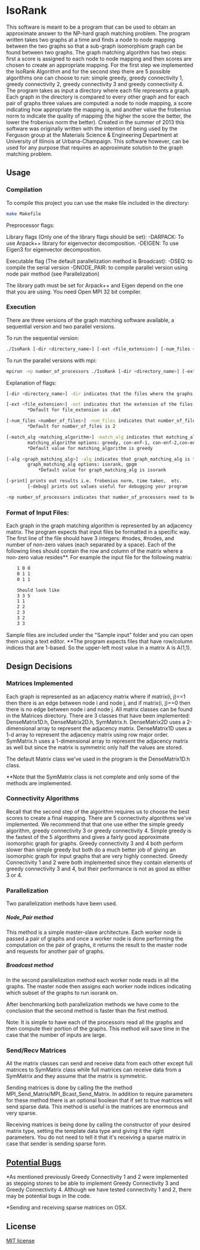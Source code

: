 # IsoRank

This software is meant to be a program that can be used to obtain an approximate answer to the NP-hard graph matching problem.
The program written takes two graphs at a time and finds a node to node mapping between the two graphs so that a sub-graph
isomorphism graph can be found between two graphs. The graph matching algorithm has two steps: first a score is assigned to
each node to node mapping and then scores are chosen to create an appropriate mapping. For the first step we implemented
the IsoRank Algorithm and for the second step there are 5 possible algorithms one can choose to run: simple greedy,
greedy connectivity 1, greedy connectivity 2, greedy connectivity 3 and greedy connectivity 4. The program takes as input
a directory where each file represents a graph. Each graph in the directory is compared to every other graph and for each pair of
graphs three values are computed: a node to node mapping, a score indicating how appropriate the mapping is, and another value the frobenius norm to indicate the quality of mapping (the higher the score the better, the lower the frobenius norm the better).
Created in the summer of 2013 this software was originally written with the intention of being used by the Ferguson group at the
Materials Science & Engineering Department at University of Illinois at Urbana-Champaign. This software however, can be used for any purpose that requires an approximate solution to the graph matching problem.

## Usage

### Compilation

To compile this project you can use the make file included in the directory:

```bash
make Makefile
```

Preprocessor flags:

Library flags (Only one of the library flags should be set):
    -DARPACK: To use Arpack++ library for eigenvector decomposition.
    -DEIGEN: To use Eigen3 for eigenvector decomposition.

Executable flag (The default parallelization method is Broadcast):
    -DSEQ: to compile the serial version
    -DNODE_PAIR: to compile parallel version using node pair method (see Parallelization)

The library path must be set for Arpack++ and Eigen depend on the one that you are using.
You need Open MPI 32 bit compiler.

### Execution

There are three versions of the graph matching software available, a sequential version and two parallel versions.

To run the sequential version:

```bash
./IsoRank [-dir <directory_name>] [-ext <file_extension>] [-num_files <number_of_files>] [-match_alg <matching_algorithm>] [-alg <graph_matching_alg>] [-print] [-debug]
```

To run the parallel versions with mpi:

```bash
mpirun -np number_of_processors ./IsoRank [-dir <directory_name>] [-ext <file_extension>] [-num_files <number_of_files>] [-match_alg <matching_algorithm>] [-alg <graph_matching_alg>] [-print] [-debug]
```

Explanation of flags:

```bash
[-dir <directory_name>] -dir indicates that the files where the graphs are stored are in the directory called directory_name: *Default directory is "IsoRank/Sample input/"

[-ext <file_extension>] -ext indicates that the extension of the files being read is file_extension:
        *Default for file_extension is .dat

[-num_files <number_of_files>] -num_files indicates that number_of_files need to be read in to be compared:
        *Default for number_of_files is 2

[-match_alg <matching_algorithm>] -match_alg indicates that matching_algorithm needs be used to map nodes to nodes:
        matching_algorithm options: greedy, con-enf-1, con-enf-2,con-enf-3,con-enf-4
        *Default value for matching_algorithm is greedy

[-alg <graph_matching_alg>] -alg indicates that graph_matching_alg is to be used:
        graph_matching_alg options: isorank, gpgm
            *Default value for graph_matching_alg is isorank

[-print] prints out results i.e. frobenius norm, time taken,  etc.
        [-debug] prints out values useful for debugging your program

-np number_of_processors indicates that number_of_processors need to be used to run the program in parallel.
```

### Format of Input Files:

Each graph in the graph matching algorithm is represented by an adjacency matrix. The program expects that input files be formatted in a specific way. The first
line of the file should have 3 integers: #nodes, #nodes, and number of non-zero values (each separated by a space). Each of the following lines should contain
the row and column of the matrix where a non-zero value resides**. For example the input file for the following matrix:

```bash
    1 0 0
    0 1 1
    0 1 1

    Should look like
    3 3 5
    1 1
    2 2
    2 3
    3 2
    3 3
```

Sample files are included under the "Sample input" folder and you can open them using a text editor.
**The program expects files that have row/column indices that are 1-based. So the upper-left most value in a matrix A is A(1,1).

## Design Decisions

### Matrices Implemented

Each graph is represented as an adjacency matrix where if matrix(i, j)==1 then there is an edge between node i and node j, and if matrix(i, j)==0 then there is no edge between node i and node j. All matrix classes can be found in the Matrices directory. There are 3 classes that have been implemented: DenseMatrix1D.h, DenseMatrix2D.h, SymMatrix.h. DenseMatrix2D
uses a 2-dimensional array to represent the adjacency matrix. DenseMatrix1D uses a 1-d array to represent the adjacency matrix using row major order. SymMatrix.h uses a 1-dimensional array to represent the adjacency matrix as well but since the matrix is symmetric only half the values are stored.

The default Matrix class we've used in the program is the DenseMatrix1D.h class.

**Note that the SymMatrix class is not complete and only some of the methods are implemented.

### Connectivity Algorithms

Recall that the second step of the algorithm requires us to choose the best scores to create a final mapping. There are 5 connectivity algorithms we've implemented. We recommend that that one use either the simple greedy algorithm, greedy connectivity 3 or greedy connectivity 4. Simple greedy is the fastest of the 5 algorithms and gives a fairly good approximate isomorphic graph for graphs. Greedy connectivity 3 and 4 both perform slower than simple greedy but both do a much better job of giving an isomorphic graph for input graphs that are very highly connected. Greedy Connectivity 1 and 2 were both implemented since they contain elements of greedy connectivity 3 and 4, but their performance is not as good as either 3 or 4.

### Parallelization

Two parallelization methods have been used.

##### Node_Pair method

This method is a simple master-slave architecture. Each worker node is passed a pair of graphs and once a worker node
is done performing the computation on the pair of graphs, it returns the result to the master node and requests for another pair of graphs.

##### Broadcast method

In the second parallelization method each worker node reads in all the graphs. The master node then assigns each worker node indices indicating which subset of the graphs to run isorank on.

After benchmarking both parallelization methods we have come to the conclusion that the second method is faster than the first method.

Note: It is simple to have each of the processors read all the graphs and then compute their portion of the graphs. This method will save time in the case that the number of inputs are large.

### Send/Recv Matrices

All the matrix classes can send and receive data from each other except full matrices to SymMatrix class while full matrices can receive data from a SymMatrix and they assume that the matrix is symmetric.

Sending matrices is done by calling the the method MPI_Send_Matrix/MPI_Bcast_Send_Matrix. In addition to require parameters for these method there is an optional boolean that if set to true matrices will send sparse data. This method is useful is the matrices are enormous and very sparse.

Receiving matrices is being done by calling the constructor of your desired matrix type, setting the template data type and giving it the right parameters. You do not need to tell it that it's receiving a sparse matrix in case that sender is sending sparse form.

## [Potential Bugs](https://github.com/Ali92hm/iso-rank/issues)

*As mentioned previously Greedy Connectivity 1 and 2 were implemented as stepping stones to be able to implement Greedy Connectivity 3 and Greedy Connectivity 4. Although we have tested connectivity 1 and 2, there may be potential bugs in the code.

*Sending and receiving sparse matrices on OSX.

## License

[MIT license](http://opensource.org/licenses/MIT)

